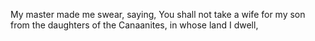 My master made me swear, saying, You shall not take a wife for my son from the daughters of the Canaanites, in whose land I dwell,
